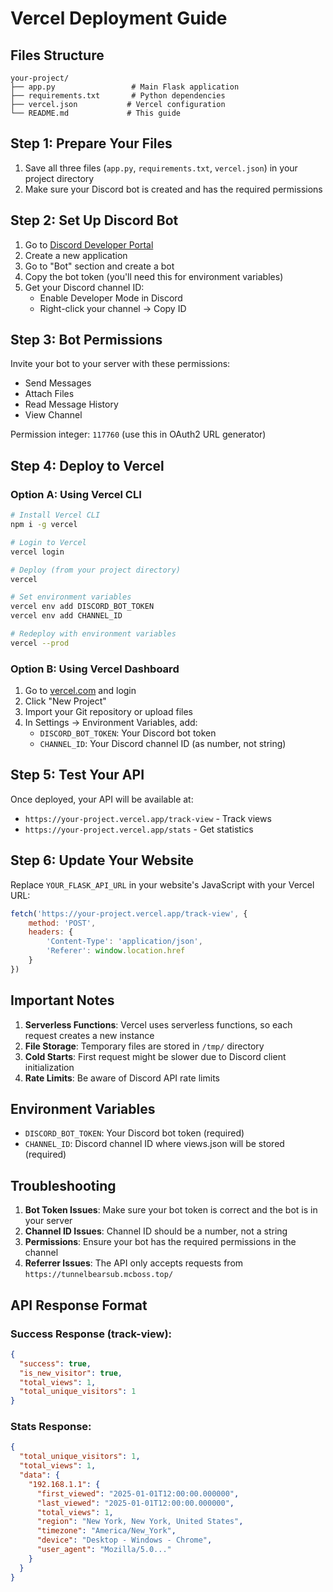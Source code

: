 # Vercel Deployment Guide

## Files Structure
```
your-project/
├── app.py                 # Main Flask application
├── requirements.txt       # Python dependencies
├── vercel.json           # Vercel configuration
└── README.md             # This guide
```

## Step 1: Prepare Your Files

1. Save all three files (`app.py`, `requirements.txt`, `vercel.json`) in your project directory
2. Make sure your Discord bot is created and has the required permissions

## Step 2: Set Up Discord Bot

1. Go to [Discord Developer Portal](https://discord.com/developers/applications)
2. Create a new application
3. Go to "Bot" section and create a bot
4. Copy the bot token (you'll need this for environment variables)
5. Get your Discord channel ID:
   - Enable Developer Mode in Discord
   - Right-click your channel → Copy ID

## Step 3: Bot Permissions

Invite your bot to your server with these permissions:
- Send Messages
- Attach Files
- Read Message History
- View Channel

Permission integer: `117760` (use this in OAuth2 URL generator)

## Step 4: Deploy to Vercel

### Option A: Using Vercel CLI
```bash
# Install Vercel CLI
npm i -g vercel

# Login to Vercel
vercel login

# Deploy (from your project directory)
vercel

# Set environment variables
vercel env add DISCORD_BOT_TOKEN
vercel env add CHANNEL_ID

# Redeploy with environment variables
vercel --prod
```

### Option B: Using Vercel Dashboard
1. Go to [vercel.com](https://vercel.com) and login
2. Click "New Project"
3. Import your Git repository or upload files
4. In Settings → Environment Variables, add:
   - `DISCORD_BOT_TOKEN`: Your Discord bot token
   - `CHANNEL_ID`: Your Discord channel ID (as number, not string)

## Step 5: Test Your API

Once deployed, your API will be available at:
- `https://your-project.vercel.app/track-view` - Track views
- `https://your-project.vercel.app/stats` - Get statistics

## Step 6: Update Your Website

Replace `YOUR_FLASK_API_URL` in your website's JavaScript with your Vercel URL:

```javascript
fetch('https://your-project.vercel.app/track-view', {
    method: 'POST',
    headers: {
        'Content-Type': 'application/json',
        'Referer': window.location.href
    }
})
```

## Important Notes

1. **Serverless Functions**: Vercel uses serverless functions, so each request creates a new instance
2. **File Storage**: Temporary files are stored in `/tmp/` directory
3. **Cold Starts**: First request might be slower due to Discord client initialization
4. **Rate Limits**: Be aware of Discord API rate limits

## Environment Variables

- `DISCORD_BOT_TOKEN`: Your Discord bot token (required)
- `CHANNEL_ID`: Discord channel ID where views.json will be stored (required)

## Troubleshooting

1. **Bot Token Issues**: Make sure your bot token is correct and the bot is in your server
2. **Channel ID Issues**: Channel ID should be a number, not a string
3. **Permissions**: Ensure your bot has the required permissions in the channel
4. **Referrer Issues**: The API only accepts requests from `https://tunnelbearsub.mcboss.top/`

## API Response Format

### Success Response (track-view):
```json
{
  "success": true,
  "is_new_visitor": true,
  "total_views": 1,
  "total_unique_visitors": 1
}
```

### Stats Response:
```json
{
  "total_unique_visitors": 1,
  "total_views": 1,
  "data": {
    "192.168.1.1": {
      "first_viewed": "2025-01-01T12:00:00.000000",
      "last_viewed": "2025-01-01T12:00:00.000000",
      "total_views": 1,
      "region": "New York, New York, United States",
      "timezone": "America/New_York",
      "device": "Desktop - Windows - Chrome",
      "user_agent": "Mozilla/5.0..."
    }
  }
}
```
